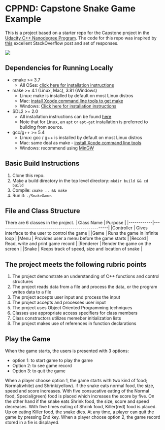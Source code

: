 # CPPND: Capstone Snake Game Example

This is a project based on a starter repo for the Capstone project in the [Udacity C++ Nanodegree Program](https://www.udacity.com/course/c-plus-plus-nanodegree--nd213). The code for this repo was inspired by [this](https://codereview.stackexchange.com/questions/212296/snake-game-in-c-with-sdl) excellent StackOverflow post and set of responses.

<img src="snake_game.gif"/>

## Dependencies for Running Locally
* cmake >= 3.7
  * All OSes: [click here for installation instructions](https://cmake.org/install/)
* make >= 4.1 (Linux, Mac), 3.81 (Windows)
  * Linux: make is installed by default on most Linux distros
  * Mac: [install Xcode command line tools to get make](https://developer.apple.com/xcode/features/)
  * Windows: [Click here for installation instructions](http://gnuwin32.sourceforge.net/packages/make.htm)
* SDL2 >= 2.0
  * All installation instructions can be found [here](https://wiki.libsdl.org/Installation)
  * Note that for Linux, an `apt` or `apt-get` installation is preferred to building from source.
* gcc/g++ >= 5.4
  * Linux: gcc / g++ is installed by default on most Linux distros
  * Mac: same deal as make - [install Xcode command line tools](https://developer.apple.com/xcode/features/)
  * Windows: recommend using [MinGW](http://www.mingw.org/)

## Basic Build Instructions

1. Clone this repo.
2. Make a build directory in the top level directory: `mkdir build && cd build`
3. Compile: `cmake .. && make`
4. Run it: `./SnakeGame`.

## File and Class Structure

There are 6 classes in the project.
| Class Name | Purpose                                               |
|------------|-------------------------------------------------------|
|Controller  | Gives interface to the user to control the game       |
|Game        | Runs the game in infinite loop                        |
|Menu        | Provides user a menu before the game starts           |
|Record      | Read, write and print game record                     |
|Renderer    | Render the game on the screen                         |
|Snake       | Keeps track of speed, size and location of snake      |

## The project meets the following rubric points

1. The project demonstrate an understanding of C++ functions and control structures
2. The project reads data from a file and process the data, or the program writes data to a file
3. The project accepts user input and process the input
4. The project accepts and processes user input
5. The project uses Object Oriented Programming techniques
6. Classes use appropriate access specifiers for class members
7. Class constructors utilizes memeber initialization lists
8. The project makes use of references in function declarations

## Play the Game

When the game starts, the users is presented with 3 options:
- option 1: to start game to play the game
- Option 2: to see game record
- Option 3: to quit the game

When a player choose option 1, the game starts with two kind of food; Normal(white) and Shrink(yellow). if the snake eats normal food, the size, speed and score increases. With five consucative eating of the Normal food, Special(green) food is placed which increases the score by five. On the other hand if the snake eats Shrink food, the size, score and speed decreases. With five times eating of Shrink food, Killer(red) food is placed. Up on eating Killer food, the snake dies. At any time, a player can quit the game by pressing End key. When a player choose option 2, the game record stored in a fie is displayed.

